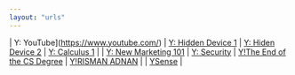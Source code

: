 ```yaml
---
layout: "urls"
---
```


| Y: YouTube](https://www.youtube.com/) | [Y: Hidden Device 1](https://youtu.be/UeAKTjx_eKA) | [Y: Hiden Device 2](https://youtu.be/ioU5G_IuGuw) | [Y: Calculus 1](https://youtu.be/HfACrKJ_Y2w) |
| [Y: New Marketing 101](https://youtu.be/_4Ei1a9ezVI?t=3914) | [Y: Security](https://youtu.be/iNnb94MAJ6g) | [Y!The End of the CS Degree](https://youtu.be/VZFIB4IjcXE) | [Y!RISMAN ADNAN](https://youtu.be/uOacUZOAoiU) |
| [YSense](https://www.ysense.com/) |

